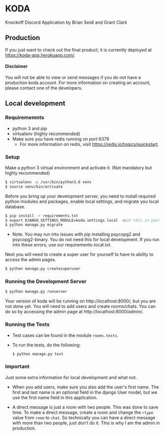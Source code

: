 # KODA
Knockoff Discord Application by Brian Seidl and Grant Clark

## Production
If you just want to check out the final product, it is currently deployed at https://koda-app.herokuapp.com/.

#### Disclaimer

You will not be able to view or send messages if you do not have a production koda account.  For more information on creating an account, please contact one of the developers.

## Local development

### Requirememnts
- python 3 and pip
- virtualenv (highly recommended)
- Make sure you have redis running on port 6379
    - For more information on redis, visit https://redis.io/topics/quickstart.

### Setup

Make a python 3 virtual environment and activate it. (Not mandatory but highly recommended)
```bash
$ virtualenv -p /usr/bin/python3.6 venv
$ source venv/bin/activate
```

Before you bring up your development server, you need to install required python modules and packages, enable local settings, and migrate you local database.
```bash
$ pip install -r requirements.txt
$ export DJANGO_SETTINGS_MODULE=koda.settings.local  #put this in your shell's startup script
$ python manage.py migrate
```
* Note. You may run into issues with pip installing psycopg2 and psycopg2-binary.  You do not need this for local development.  If you run into these errors, use our requirements-local.txt.

Next you will need to create a super user for yourself to have to ability to access the admin pages.
```bash
$ python manage.py createsuperuser
```

### Running the Development Server

```bash
$ python manage.py runserver
```

Your version of koda will be running on http://localhost:8000/, but you are not done yet.  You will need to add users and create rooms/chats.  You can do so by accessing the admin page at http://localhost:8000/admin/.

### Running the Tests

- Test cases can be found in the module `rooms.tests`.
- To run the tests, do the following:

    ```bash
    $ python manage.py test
    ```

### Important

Just some extra information for local development and what not.

- When you add users, make sure you also add the user's first name.  The first and last name is an optional field in the django User model, but we use the first name field in this application.

- A direct message is just a room with two people.  This was done to save time. To make a direct message, create a room and change the `rtype` value from `room` to `chat`.  So technically you can have a direct message with more than two people, just don't do it.  This is why I am the admin in production.
